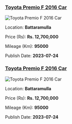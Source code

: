 
<!-- 91b90bce0a2c1f14e2d75fd60ed6c6fe -->

### [Toyota Premio F 2016 Car](https://riyasewana.com/buy/toyota-premio-f-sale-battaramulla-6676527)

![Toyota Premio F 2016 Car](https://riyasewana.com/thumb/thumbtoyota-premio-f-10141815481.jpg)

Location: **Battaramulla**

Price (Rs): **Rs. 12,700,000**

Mileage (Km): **95000**

Publish Date: **2023-07-24**


<!-- 91b90bce0a2c1f14e2d75fd60ed6c6fe -->

### [Toyota Premio F 2016 Car](https://riyasewana.com/buy/toyota-premio-f-sale-battaramulla-6676527)

![Toyota Premio F 2016 Car](https://riyasewana.com/thumb/thumbtoyota-premio-f-10141815481.jpg)

Location: **Battaramulla**

Price (Rs): **Rs. 12,700,000**

Mileage (Km): **95000**

Publish Date: **2023-07-24**

